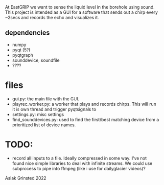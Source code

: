 
At EastGRIP we want to sense the liquid level in the borehole using sound. This project is intended as a GUI for a software that sends out a chirp every ~2secs and records the echo and visualizes it. 


## dependencies
* numpy
* pyqt (5?)
* pyqtgraph
* sounddevice, soundfile
* ????


# files

* gui.py: the main file with the GUI.
* playrec_worker.py: a worker that plays and records chirps. This will run it is own thread and trigger pyqtsignals to 
* settings.py: misc settings 
* find_sounddevices.py: used to find the first/best matching device from a prioritized list of device names. 



# TODO:

* record all inputs to a file. Ideally compressed in some way. I've not found nice simple libraries to deal with infinite streams. We could use subprocess to pipe into ffmpeg (like i use for dailyglacier videos)?






Aslak Grinsted 2022
